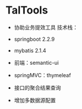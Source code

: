 # TalTools
- 协助业务提效工具
技术栈：
- springboot 2.2.9
- mybatis 2.1.4
- 前端：semantic-ui
- springMVC：thymeleaf

- 接口的聚合结果查询
- 增加多数据源配置